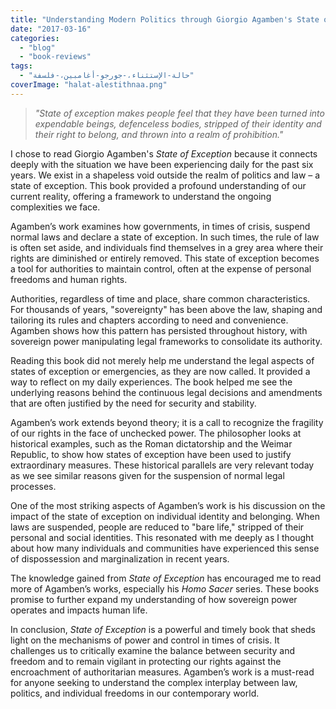 ```yaml
---
title: "Understanding Modern Politics through Giorgio Agamben's State of Exception"
date: "2017-03-16"
categories: 
  - "blog"
  - "book-reviews"
tags: 
  - "حالة-الإستثناء،-جورجو-أغامبين،-فلسفة"
coverImage: "halat-alestithnaa.png"
---
```


> _"State of exception makes people feel that they have been turned into expendable beings, defenceless bodies, stripped of their identity and their right to belong, and thrown into a realm of prohibition."_

I chose to read Giorgio Agamben's _State of Exception_ because it connects deeply with the situation we have been experiencing daily for the past six years. We exist in a shapeless void outside the realm of politics and law – a state of exception. This book provided a profound understanding of our current reality, offering a framework to understand the ongoing complexities we face.

Agamben’s work examines how governments, in times of crisis, suspend normal laws and declare a state of exception. In such times, the rule of law is often set aside, and individuals find themselves in a grey area where their rights are diminished or entirely removed. This state of exception becomes a tool for authorities to maintain control, often at the expense of personal freedoms and human rights.

Authorities, regardless of time and place, share common characteristics. For thousands of years, "sovereignty" has been above the law, shaping and tailoring its rules and chapters according to need and convenience. Agamben shows how this pattern has persisted throughout history, with sovereign power manipulating legal frameworks to consolidate its authority.

Reading this book did not merely help me understand the legal aspects of states of exception or emergencies, as they are now called. It provided a way to reflect on my daily experiences. The book helped me see the underlying reasons behind the continuous legal decisions and amendments that are often justified by the need for security and stability.

Agamben’s work extends beyond theory; it is a call to recognize the fragility of our rights in the face of unchecked power. The philosopher looks at historical examples, such as the Roman dictatorship and the Weimar Republic, to show how states of exception have been used to justify extraordinary measures. These historical parallels are very relevant today as we see similar reasons given for the suspension of normal legal processes.

One of the most striking aspects of Agamben’s work is his discussion on the impact of the state of exception on individual identity and belonging. When laws are suspended, people are reduced to "bare life," stripped of their personal and social identities. This resonated with me deeply as I thought about how many individuals and communities have experienced this sense of dispossession and marginalization in recent years.

The knowledge gained from _State of Exception_ has encouraged me to read more of Agamben’s works, especially his _Homo Sacer_ series. These books promise to further expand my understanding of how sovereign power operates and impacts human life.

In conclusion, _State of Exception_ is a powerful and timely book that sheds light on the mechanisms of power and control in times of crisis. It challenges us to critically examine the balance between security and freedom and to remain vigilant in protecting our rights against the encroachment of authoritarian measures. Agamben’s work is a must-read for anyone seeking to understand the complex interplay between law, politics, and individual freedoms in our contemporary world.
